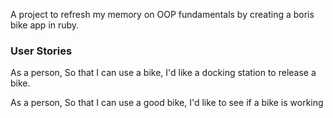 A project to refresh my memory on OOP fundamentals by creating a boris bike app in ruby.



### User Stories ###

As a person,
So that I can use a bike,
I'd like a docking station to release a bike.

As a person,
So that I can use a good bike,
I'd like to see if a bike is working

